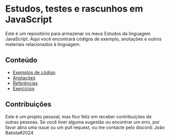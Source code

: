 # Estudos, testes e rascunhos em JavaScript
Este é um repositório para armazenar os meus Estudos da linguagem JavaScript. Aqui você encontrará códigos de exemplo, anotações e outros materiais relacionados à linguagem.

## Conteúdo
- [Exemplos de código](exemplos)
- [Anotações](anotacoes)
- [Referências](referencias)
- [Exercicios](exercicios)


## Contribuições
Este é um projeto pessoal, mas fico feliz em receber contribuições de outras pessoas. Se você tiver alguma sugestão ou encontrar um erro, por favor abra uma issue ou um pull request, ou me contacte pelo discord: João Batista#2024
